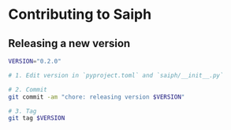 # Contributing to Saiph

## Releasing a new version

```bash
VERSION="0.2.0"

# 1. Edit version in `pyproject.toml` and `saiph/__init__.py`

# 2. Commit
git commit -am "chore: releasing version $VERSION"

# 3. Tag
git tag $VERSION
```
